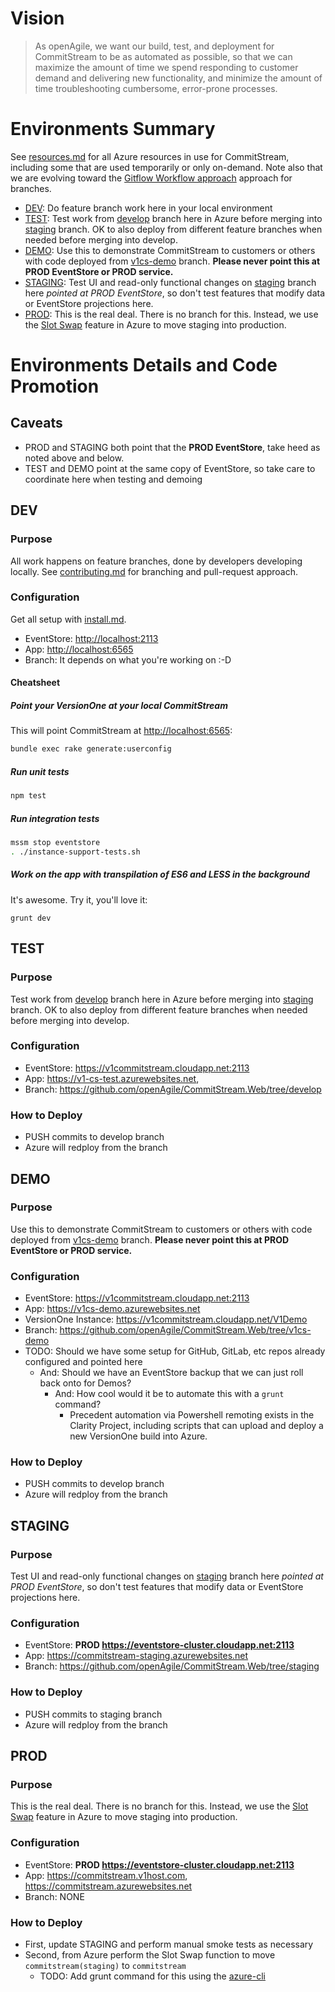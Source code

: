 # Vision

> As openAgile, we want our build, test, and deployment for CommitStream to be as automated as possible, so that we can maximize the amount of time we spend responding to customer demand and delivering new functionality, and minimize the amount of time troubleshooting cumbersome, error-prone processes.

# Environments Summary

See [resources.md](resources.md) for all Azure resources in use for CommitStream, including some that are used temporarily or only on-demand. Note also that we are evolving toward the [Gitflow Workflow approach](https://www.atlassian.com/git/tutorials/comparing-workflows/gitflow-workflow) approach for branches.

* [DEV](http://localhost:6565): Do feature branch work here in your local environment
* [TEST](https://v1-cs-test.azurewebsites.net): Test work from [develop](https://github.com/openAgile/CommitStream.Web/tree/develop) branch here in Azure before merging into [staging](https://github.com/openAgile/CommitStream.Web/tree/staging) branch. OK to also deploy from different feature branches when needed before merging into develop.
* [DEMO](https://v1cs-demo.azurewebsites.net): Use this to demonstrate CommitStream to customers or others with code deployed from [v1cs-demo](https://github.com/openAgile/CommitStream.Web/tree/v1cs-demo) branch. **Please never point this at PROD EventStore or PROD service.**
* [STAGING](https://commitstream-staging.azurewebsites.net): Test UI and read-only functional changes on [staging](https://github.com/openAgile/CommitStream.Web/tree/staging) branch here *pointed at PROD EventStore*, so don't test features that modify data or EventStore projections here.
* [PROD](https://commitstream.v1host.com): This is the real deal. There is no branch for this. Instead, we use the [Slot Swap](https://azure.microsoft.com/en-us/documentation/articles/web-sites-staged-publishing/) feature in Azure to move staging into production.

# Environments Details and Code Promotion

## Caveats

* PROD and STAGING both point that the **PROD EventStore**, take heed as noted above and below.
* TEST and DEMO point at the same copy of EventStore, so take care to coordinate here when testing and demoing

## DEV

### Purpose

All work happens on feature branches, done by developers developing locally. See [contributing.md](contributing.md) for branching and pull-request approach. 

### Configuration

Get all setup with [install.md](install.md).

* EventStore: [http://localhost:2113](http://localhost:2113)
* App: [http://localhost:6565](http://localhost:2113)
* Branch: It depends on what you're working on :-D

#### Cheatsheet

##### Point your VersionOne at your local CommitStream

This will point CommitStream at [http://localhost:6565](http://localhost:2113):

```bash
bundle exec rake generate:userconfig
```

##### Run unit tests

```bash
npm test
```

##### Run integration tests

```bash
mssm stop eventstore
. ./instance-support-tests.sh
```

##### Work on the app with transpilation of ES6 and LESS in the background

It's awesome. Try it, you'll love it:

```
grunt dev
```

## TEST

### Purpose

Test work from [develop](https://github.com/openAgile/CommitStream.Web/tree/develop) branch here in Azure before merging into [staging](https://github.com/openAgile/CommitStream.Web/tree/staging) branch. OK to also deploy from different feature branches when needed before merging into develop.

### Configuration

* EventStore: https://v1commitstream.cloudapp.net:2113
* App: https://v1-cs-test.azurewebsites.net, 
* Branch: https://github.com/openAgile/CommitStream.Web/tree/develop

### How to Deploy

* PUSH commits to develop branch
* Azure will redploy from the branch

## DEMO

### Purpose

Use this to demonstrate CommitStream to customers or others with code deployed from [v1cs-demo](https://github.com/openAgile/CommitStream.Web/tree/v1cs-demo) branch. **Please never point this at PROD EventStore or PROD service.**

### Configuration

* EventStore: https://v1commitstream.cloudapp.net:2113
* App: https://v1cs-demo.azurewebsites.net
* VersionOne Instance: https://v1commitstream.cloudapp.net/V1Demo
* Branch: https://github.com/openAgile/CommitStream.Web/tree/v1cs-demo
* TODO: Should we have some setup for GitHub, GitLab, etc repos already configured and pointed here
  * And: Should we have an EventStore backup that we can just roll back onto for Demos?
    * And: How cool would it be to automate this with a `grunt` command?
      * Precedent automation via Powershell remoting exists in the Clarity Project, including scripts that can upload and deploy a new VersionOne build into Azure.

### How to Deploy

* PUSH commits to develop branch
* Azure will redploy from the branch

## STAGING

### Purpose

Test UI and read-only functional changes on [staging](https://github.com/openAgile/CommitStream.Web/tree/staging) branch here *pointed at PROD EventStore*, so don't test features that modify data or EventStore projections here.


### Configuration

* EventStore: **PROD https://eventstore-cluster.cloudapp.net:2113**
* App: https://commitstream-staging.azurewebsites.net
* Branch: https://github.com/openAgile/CommitStream.Web/tree/staging

### How to Deploy

* PUSH commits to staging branch
* Azure will redploy from the branch

## PROD

### Purpose

This is the real deal. There is no branch for this. Instead, we use the [Slot Swap](https://azure.microsoft.com/en-us/documentation/articles/web-sites-staged-publishing/) feature in Azure to move staging into production.


### Configuration

* EventStore: **PROD https://eventstore-cluster.cloudapp.net:2113**
* App: https://commitstream.v1host.com, https://commitstream.azurewebsites.net
* Branch: NONE

### How to Deploy

* First, update STAGING and perform manual smoke tests as necessary
* Second, from Azure perform the Slot Swap function to move `commitstream(staging)` to `commitstream`
  * TODO: Add grunt command for this using the [azure-cli](https://www.npmjs.com/package/azure-cli)
